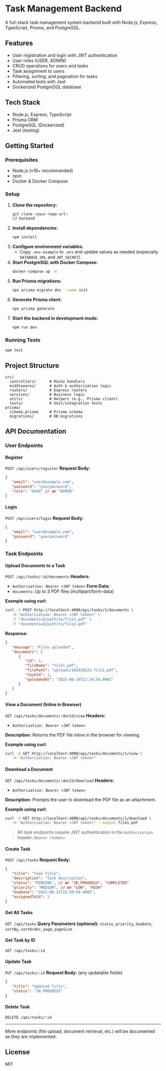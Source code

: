 # Task Management Backend

A full-stack task management system backend built with Node.js, Express, TypeScript, Prisma, and PostgreSQL.

## Features
- User registration and login with JWT authentication
- User roles (USER, ADMIN)
- CRUD operations for users and tasks
- Task assignment to users
- Filtering, sorting, and pagination for tasks
- Automated tests with Jest
- Dockerized PostgreSQL database

## Tech Stack
- Node.js, Express, TypeScript
- Prisma ORM
- PostgreSQL (Dockerized)
- Jest (testing)

## Getting Started

### Prerequisites
- Node.js (v18+ recommended)
- npm
- Docker & Docker Compose

### Setup
1. **Clone the repository:**
   ```sh
   git clone <your-repo-url>
   cd backend
   ```
2. **Install dependencies:**
   ```sh
   npm install
   ```
3. **Configure environment variables:**
   - Copy `.env.example` to `.env` and update values as needed (especially `DATABASE_URL` and `JWT_SECRET`).
4. **Start PostgreSQL with Docker Compose:**
   ```sh
   docker-compose up -d
   ```
5. **Run Prisma migrations:**
   ```sh
   npx prisma migrate dev --name init
   ```
6. **Generate Prisma client:**
   ```sh
   npx prisma generate
   ```
7. **Start the backend in development mode:**
   ```sh
   npm run dev
   ```

### Running Tests
```sh
npm test
```

## Project Structure
```
src/
  controllers/      # Route handlers
  middlewares/      # Auth & authorization logic
  routers/          # Express routers
  services/         # Business logic
  utils/            # Helpers (e.g., Prisma client)
  tests/            # Unit/integration tests
prisma/
  schema.prisma     # Prisma schema
  migrations/       # DB migrations
```


## API Documentation

### User Endpoints

#### Register
`POST /api/users/register`
**Request Body:**
```json
{
   "email": "user@example.com",
   "password": "yourpassword",
   "role": "USER" // or "ADMIN"
}
```

#### Login
`POST /api/users/login`
**Request Body:**
```json
{
   "email": "user@example.com",
   "password": "yourpassword"
}
```


### Task Endpoints

#### Upload Documents to a Task
`POST /api/tasks/:id/documents`
**Headers:**
- `Authorization: Bearer <JWT token>`
**Form Data:**
- `documents`: Up to 3 PDF files (multipart/form-data)

**Example using curl:**
```sh
curl -X POST http://localhost:4000/api/tasks/1/documents \
   -H "Authorization: Bearer <JWT token>" \
   -F "documents=@/path/to/file1.pdf" \
   -F "documents=@/path/to/file2.pdf"
```

**Response:**
```json
{
   "message": "Files uploaded",
   "documents": [
      {
         "id": 1,
         "fileName": "file1.pdf",
         "filePath": "uploads/162938123-file1.pdf",
         "taskId": 1,
         "uploadedAt": "2025-08-19T12:34:56.000Z"
      }
   ]
}
```

#### View a Document (Inline in Browser)
`GET /api/tasks/documents/:docId/view`
**Headers:**
- `Authorization: Bearer <JWT token>`

**Description:**
Returns the PDF file inline in the browser for viewing.

**Example using curl:**
```sh
curl -X GET http://localhost:4000/api/tasks/documents/1/view \
   -H "Authorization: Bearer <JWT token>"
```

#### Download a Document
`GET /api/tasks/documents/:docId/download`
**Headers:**
- `Authorization: Bearer <JWT token>`

**Description:**
Prompts the user to download the PDF file as an attachment.

**Example using curl:**
```sh
curl -X GET http://localhost:4000/api/tasks/documents/1/download \
   -H "Authorization: Bearer <JWT token>" --output file1.pdf
```

> All task endpoints require JWT authentication in the `Authorization` header: `Bearer <token>`

#### Create Task
`POST /api/tasks`
**Request Body:**
```json
{
   "title": "Task Title",
   "description": "Task description",
   "status": "PENDING", // or "IN_PROGRESS", "COMPLETED"
   "priority": "MEDIUM", // or "LOW", "HIGH"
   "dueDate": "2025-08-31T23:59:59.000Z",
   "assignedToId": 1
}
```

#### Get All Tasks
`GET /api/tasks`
**Query Parameters (optional):**
`status`, `priority`, `dueDate`, `sortBy`, `sortOrder`, `page`, `pageSize`

#### Get Task by ID
`GET /api/tasks/:id`

#### Update Task
`PUT /api/tasks/:id`
**Request Body:** (any updatable fields)
```json
{
   "title": "Updated Title",
   "status": "IN_PROGRESS"
}
```

#### Delete Task
`DELETE /api/tasks/:id`

---
More endpoints (file upload, document retrieval, etc.) will be documented as they are implemented.

## License
MIT
